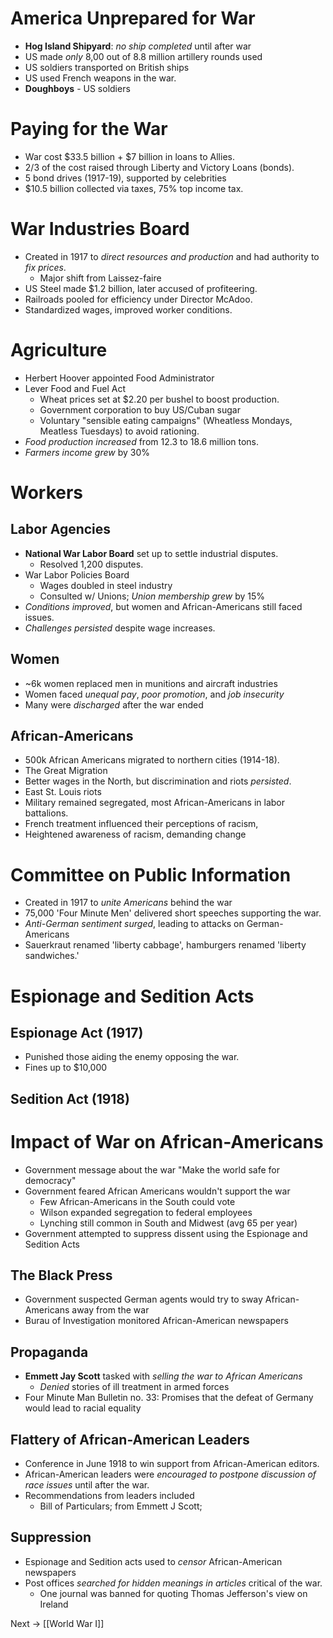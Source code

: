 # America Unprepared for War
- **Hog Island Shipyard**: *no ship completed* until after war
- US made *only* 8,00 out of 8.8 million artillery rounds used
- US soldiers transported on British ships
- US used French weapons in the war.
- **Doughboys** - US soldiers
# Paying for the War
- War cost $33.5 billion + $7 billion in loans to Allies.
- 2/3 of the cost raised through Liberty and Victory Loans (bonds).
- 5 bond drives (1917-19), supported by celebrities
- $10.5 billion collected via taxes, 75% top income tax.
# War Industries Board
- Created in 1917 to *direct resources and production* and had authority to *fix prices*.
	- Major shift from Laissez-faire
- US Steel made $1.2 billion, later accused of profiteering.
- Railroads pooled for efficiency under Director McAdoo.
- Standardized wages, improved worker conditions.
# Agriculture
- Herbert Hoover appointed Food Administrator
- Lever Food and Fuel Act
	- Wheat prices set at $2.20 per bushel to boost production.
	- Government corporation to buy US/Cuban sugar
	- Voluntary "sensible eating campaigns" (Wheatless Mondays, Meatless Tuesdays) to avoid rationing.
- *Food production increased* from 12.3 to 18.6 million tons.
- *Farmers income grew* by 30%
# Workers
## Labor Agencies
- **National War Labor Board** set up to settle industrial disputes.
	- Resolved 1,200 disputes.
- War Labor Policies Board
	- Wages doubled in steel industry
	- Consulted w/ Unions; *Union membership grew* by 15%
- *Conditions improved*, but women and African-Americans still faced issues.
- *Challenges persisted* despite wage increases.
## Women
- ~6k women replaced men in munitions and aircraft industries
- Women faced *unequal pay*, *poor promotion*, and *job insecurity*
- Many were *discharged* after the war ended
## African-Americans
- 500k African Americans migrated to northern cities (1914-18).
- The Great Migration
- Better wages in the North, but discrimination and riots *persisted*.
- East St. Louis riots
- Military remained segregated, most African-Americans in labor battalions.
- French treatment influenced their perceptions of racism,
- Heightened awareness of racism, demanding change
# Committee on Public Information
- Created in 1917 to *unite Americans* behind the war
- 75,000 'Four Minute Men' delivered short speeches supporting the war.
- *Anti-German sentiment surged*, leading to attacks on German-Americans
- Sauerkraut renamed 'liberty cabbage', hamburgers renamed 'liberty sandwiches.'
# Espionage and Sedition Acts
## Espionage Act (1917)
- Punished those aiding the enemy opposing the war.
- Fines up to $10,000
## Sedition Act (1918)

# Impact of War on African-Americans
- Government message about the war "Make the world safe for democracy"
- Government feared African Americans wouldn't support the war
	- Few African-Americans in the South could vote
	- Wilson expanded segregation to federal employees
	- Lynching still common in South and Midwest (avg 65 per year)
- Government attempted to suppress dissent using the Espionage and Sedition Acts
## The Black Press
- Government suspected German agents would try to sway African-Americans away from the war
- Burau of Investigation monitored African-American newspapers
## Propaganda
- **Emmett Jay Scott** tasked with *selling the war to African Americans*
	- *Denied* stories of ill treatment in armed forces
- Four Minute Man Bulletin no. 33: Promises that the defeat of Germany would lead to racial equality
## Flattery of African-American Leaders
- Conference in June 1918 to win support from African-American editors.
- African-American leaders were *encouraged to postpone discussion of race issues* until after the war.
- Recommendations from leaders included
	- Bill of Particulars; from Emmett J Scott;
## Suppression
- Espionage and Sedition acts used to *censor* African-American newspapers
- Post offices *searched for hidden meanings in articles* critical of the war.
	- One journal was banned for quoting Thomas Jefferson's view on Ireland

Next -> [[World War I]]